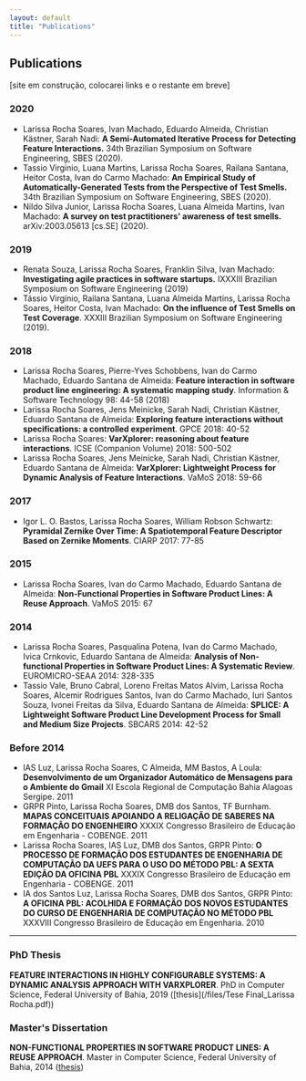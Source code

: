 ```yaml
---
layout: default
title: "Publications"
---
```


<!-- ## Profiles

- [Google Scholar](https://scholar.google.com.br/citations?user=Mb5cQVAAAAAJ)
- [Currículo Lattes](http://lattes.cnpq.br/7697794806460975)
- [ResearchGate](https://www.researchgate.net/profile/Rodrigo_Souza3)
- [dblp](http://dblp.uni-trier.de/pers/hd/s/Souza:Rodrigo_R=_G=) -->

## Publications
[site em construção, colocarei links e o restante em breve]

### 2020
* Larissa Rocha Soares, Ivan Machado, Eduardo Almeida, Christian Kästner, Sarah Nadi: **A Semi-Automated Iterative Process for Detecting Feature Interactions.** 34th Brazilian Symposium on Software Engineering, SBES (2020).
* Tassio Virginio, Luana Martins, Larissa Rocha Soares, Railana Santana, Heitor Costa, Ivan do Carmo Machado: **An Empirical Study of Automatically-Generated Tests from the Perspective of Test Smells.** 34th Brazilian Symposium on Software Engineering, SBES (2020).
* Nildo Silva Junior, Larissa Rocha Soares, Luana Almeida Martins, Ivan Machado: **A survey on test practitioners' awareness of test smells.** arXiv:2003.05613 [cs.SE] (2020).

### 2019
* Renata Souza, Larissa Rocha Soares, Franklin Silva, Ivan Machado: **Investigating agile practices in software startups.** IXXXIII Brazilian Symposium on Software Engineering (2019)
* Tássio Virgínio, Railana Santana, Luana Almeida Martins, Larissa Rocha Soares, Heitor Costa, Ivan Machado: **On the influence of Test Smells on Test Coverage**. XXXIII Brazilian Symposium on Software Engineering (2019).

### 2018
* Larissa Rocha Soares, Pierre-Yves Schobbens, Ivan do Carmo Machado, Eduardo Santana de Almeida: **Feature interaction in software product line engineering: A systematic mapping study**. Information & Software Technology 98: 44-58 (2018)
* Larissa Rocha Soares, Jens Meinicke, Sarah Nadi, Christian Kästner, Eduardo Santana de Almeida: **Exploring feature interactions without specifications: a controlled experiment**. GPCE 2018: 40-52
* Larissa Rocha Soares: **VarXplorer: reasoning about feature interactions**. ICSE (Companion Volume) 2018: 500-502
*	Larissa Rocha Soares, Jens Meinicke, Sarah Nadi, Christian Kästner, Eduardo Santana de Almeida: **VarXplorer: Lightweight Process for Dynamic Analysis of Feature Interactions**. VaMoS 2018: 59-66


<!-- * SOUZA, R. ; OLIVEIRA, A. **GuideAutomator: Continuous Delivery of End User Documentation**. In: 39th International Conference on Software Engineering (ICSE), New Ideas and Emerging Results (NIER) track, 2017. ([paper]({{site.baseurl}}/files/icse-nier2017-rodrigo.pdf), [poster]({{site.baseurl}}/files/nier17-guideautomator-poster.pdf), [slides](https://speakerdeck.com/rodrigorgs/guideautomator-continuous-delivery-of-end-user-documentation), [video](https://youtu.be/hjNiQJ4_iOY)) -->

### 2017

* Igor L. O. Bastos, Larissa Rocha Soares, William Robson Schwartz:
**Pyramidal Zernike Over Time: A Spatiotemporal Feature Descriptor Based on Zernike Moments**. CIARP 2017: 77-85

### 2015

* Larissa Rocha Soares, Ivan do Carmo Machado, Eduardo Santana de Almeida:
**Non-Functional Properties in Software Product Lines: A Reuse Approach**. VaMoS 2015: 67

<!-- * SOUZA, R. ; CHAVEZ, C. ; BITTENCOURT, R. A. **Rapid Releases and Patch Backouts: A Software Analytics Approach**. In: Software, IEEE, 2015. ([preprint](files/souza2015.pdf), [IEEE page](http://ieeexplore.ieee.org/xpls/abs_all.jsp?arnumber=7006390), [online edition](http://online.qmags.com/ISW0315#pg91&mode2)) -->

### 2014

* Larissa Rocha Soares, Pasqualina Potena, Ivan do Carmo Machado, Ivica Crnkovic, Eduardo Santana de Almeida: **Analysis of Non-functional Properties in Software Product Lines: A Systematic Review**. EUROMICRO-SEAA 2014: 328-335
*	Tassio Vale, Bruno Cabral, Loreno Freitas Matos Alvim, Larissa Rocha Soares, Alcemir Rodrigues Santos, Ivan do Carmo Machado, Iuri Santos Souza, Ivonei Freitas da Silva, Eduardo Santana de Almeida: **SPLICE: A Lightweight Software Product Line Development Process for Small and Medium Size Projects**. SBCARS 2014: 42-52

### Before 2014
* IAS Luz, Larissa Rocha Soares, C Almeida, MM Bastos, A Loula: **Desenvolvimento de um Organizador Automático de Mensagens para o Ambiente do Gmail** XI Escola Regional de Computação Bahia Alagoas Sergipe. 2011
* GRPR Pinto, Larissa Rocha Soares, DMB dos Santos, TF Burnham. **MAPAS CONCEITUAIS APOIANDO A RELIGAÇÃO DE SABERES NA FORMAÇÃO DO ENGENHEIRO** XXXIX Congresso Brasileiro de Educação em Engenharia - COBENGE. 2011
* Larissa Rocha Soares, IAS Luz, DMB dos Santos, GRPR Pinto: **O PROCESSO DE FORMAÇÃO DOS ESTUDANTES DE ENGENHARIA DE COMPUTAÇÃO DA UEFS PARA O USO DO MÉTODO PBL: A SEXTA EDIÇÃO DA OFICINA PBL** XXXIX Congresso Brasileiro de Educação em Engenharia - COBENGE. 2011
*	IA dos Santos Luz, Larissa Rocha Soares, DMB dos Santos, GRPR Pinto: **A OFICINA PBL: ACOLHIDA E FORMAÇÃO DOS NOVOS ESTUDANTES DO CURSO DE ENGENHARIA DE COMPUTAÇÃO NO MÉTODO PBL** XXXVIII Congresso Brasileiro de Educação em Engenharia. 2010



* * *

### PhD Thesis

**FEATURE INTERACTIONS IN HIGHLY CONFIGURABLE SYSTEMS: A DYNAMIC ANALYSIS APPROACH WITH VARXPLORER**. PhD in Computer Science, Federal University of Bahia, 2019 ([thesis](/files/Tese Final_Larissa Rocha.pdf))

### Master's Dissertation

**NON-FUNCTIONAL PROPERTIES IN SOFTWARE PRODUCT LINES: A REUSE APPROACH**. Master in Computer Science, Federal University of Bahia, 2014 ([thesis](/files/Dissertacaomestrado.pdf))
